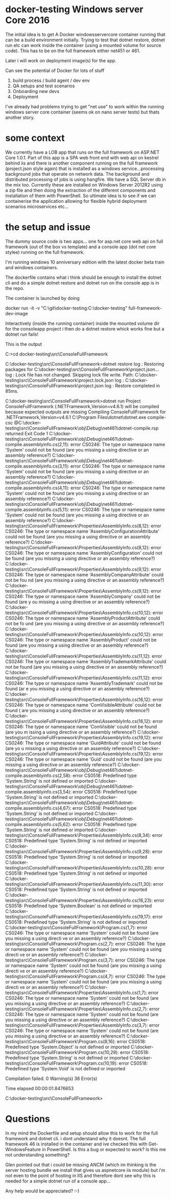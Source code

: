 # docker-testing Windows server Core 2016

The initial idea is to get A Docker windowsservercore container running that can be a build environment initially. Trying to test that dotnet restore, dotnet run etc can work inside the container (using a mounted volume for source code). This has to be on the full framework either net451 or 461.

Later i will work on deployment image(s) for the app.

Can see the potential of Docker for lots of stuff 
1. build process / build agent / dev env
2. QA setups and test scenarios
3. Onboarding new devs
4. Deployment

I've already had problems trying to get "net use" to work within the running windows server core container (seems ok on nano server tests) but thats another story.

# some context
We currently have a LOB app that runs on the full framework on ASP.NET Core 1.0.1. Part of this app is a SPA web front end with web api on kestrel behind iis and there is another component running on the full framework (project.json style again) that is installed as a windows service...processing background jobs that operate on network data. The background and distributed processing of jobs is using hangfire. We have a SQL Server db in the mix too. Currently these are installed on Windows Server 2012R2 using a zip file and then doing the extraction of the different components and installation of them with PowerShell. So ultimate idea is to see if we can containerise the application allowing for flexible hybrid deployment scenarios microservices etc...

# the setup and issue
The dummy source code is two apps... one for asp.net core web api on full framework (out of the box vs template) and a console app (dot net core stylee) running on the full framework.

I'm running windows 10 anniversary edition with the latest docker beta train and windows containers.

The dockerfile contains what i think should be enough to install the dotnet cli and do a simple dotnet restore and dotnet run on the console app is in the repo.

The container is launched by doing

docker run -it -v "C:\git\docker-testing:C:\docker-testing" full-framework-dev-image

Interactively (inside the running container) inside the mounted volume dir for the consoleapp project i then do a dotnet restore whick works fine but a dotnet run fails!

This is the output 

C:\>cd docker-testing\src\ConsoleFullFramework

C:\docker-testing\src\ConsoleFullFramework>dotnet restore
log  : Restoring packages for C:\docker-testing\src\ConsoleFullFramework\project.json...
log  : Lock file has not changed. Skipping lock file write. Path: C:\docker-testing\src\ConsoleFullFramework\project.lock.json
log  : C:\docker-testing\src\ConsoleFullFramework\project.json
log  : Restore completed in 85ms.

C:\docker-testing\src\ConsoleFullFramework>dotnet run
Project ConsoleFullFramework (.NETFramework,Version=v4.6.1) will be compiled because expected outputs are missing
Compiling ConsoleFullFramework for .NETFramework,Version=v4.6.1
C:\Program Files\dotnet\dotnet.exe compile-csc @C:\docker-testing\src\ConsoleFullFramework\obj\Debug\net461\dotnet-compile.rsp returned Exit Code 1
C:\docker-testing\src\ConsoleFullFramework\obj\Debug\net461\dotnet-compile.assemblyinfo.cs(2,11): error CS0246: The type or namespace name 'System' could not be
found (are you missing a using directive or an assembly reference?)
C:\docker-testing\src\ConsoleFullFramework\obj\Debug\net461\dotnet-compile.assemblyinfo.cs(3,11): error CS0246: The type or namespace name 'System' could not be
found (are you missing a using directive or an assembly reference?)
C:\docker-testing\src\ConsoleFullFramework\obj\Debug\net461\dotnet-compile.assemblyinfo.cs(4,11): error CS0246: The type or namespace name 'System' could not be
found (are you missing a using directive or an assembly reference?)
C:\docker-testing\src\ConsoleFullFramework\obj\Debug\net461\dotnet-compile.assemblyinfo.cs(5,11): error CS0246: The type or namespace name 'System' could not be
found (are you missing a using directive or an assembly reference?)
C:\docker-testing\src\ConsoleFullFramework\Properties\AssemblyInfo.cs(8,12): error CS0246: The type or namespace name 'AssemblyConfigurationAttribute' could not
be found (are you missing a using directive or an assembly reference?)
C:\docker-testing\src\ConsoleFullFramework\Properties\AssemblyInfo.cs(8,12): error CS0246: The type or namespace name 'AssemblyConfiguration' could not be found
(are you missing a using directive or an assembly reference?)
C:\docker-testing\src\ConsoleFullFramework\Properties\AssemblyInfo.cs(9,12): error CS0246: The type or namespace name 'AssemblyCompanyAttribute' could not be fou
nd (are you missing a using directive or an assembly reference?)
C:\docker-testing\src\ConsoleFullFramework\Properties\AssemblyInfo.cs(9,12): error CS0246: The type or namespace name 'AssemblyCompany' could not be found (are y
ou missing a using directive or an assembly reference?)
C:\docker-testing\src\ConsoleFullFramework\Properties\AssemblyInfo.cs(10,12): error CS0246: The type or namespace name 'AssemblyProductAttribute' could not be fo
und (are you missing a using directive or an assembly reference?)
C:\docker-testing\src\ConsoleFullFramework\Properties\AssemblyInfo.cs(10,12): error CS0246: The type or namespace name 'AssemblyProduct' could not be found (are
you missing a using directive or an assembly reference?)
C:\docker-testing\src\ConsoleFullFramework\Properties\AssemblyInfo.cs(11,12): error CS0246: The type or namespace name 'AssemblyTrademarkAttribute' could not be
found (are you missing a using directive or an assembly reference?)
C:\docker-testing\src\ConsoleFullFramework\Properties\AssemblyInfo.cs(11,12): error CS0246: The type or namespace name 'AssemblyTrademark' could not be found (ar
e you missing a using directive or an assembly reference?)
C:\docker-testing\src\ConsoleFullFramework\Properties\AssemblyInfo.cs(16,12): error CS0246: The type or namespace name 'ComVisibleAttribute' could not be found (
are you missing a using directive or an assembly reference?)
C:\docker-testing\src\ConsoleFullFramework\Properties\AssemblyInfo.cs(16,12): error CS0246: The type or namespace name 'ComVisible' could not be found (are you m
issing a using directive or an assembly reference?)
C:\docker-testing\src\ConsoleFullFramework\Properties\AssemblyInfo.cs(19,12): error CS0246: The type or namespace name 'GuidAttribute' could not be found (are yo
u missing a using directive or an assembly reference?)
C:\docker-testing\src\ConsoleFullFramework\Properties\AssemblyInfo.cs(19,12): error CS0246: The type or namespace name 'Guid' could not be found (are you missing
 a using directive or an assembly reference?)
C:\docker-testing\src\ConsoleFullFramework\obj\Debug\net461\dotnet-compile.assemblyinfo.cs(2,58): error CS0518: Predefined type 'System.String' is not defined or
 imported
C:\docker-testing\src\ConsoleFullFramework\obj\Debug\net461\dotnet-compile.assemblyinfo.cs(3,54): error CS0518: Predefined type 'System.String' is not defined or
 imported
C:\docker-testing\src\ConsoleFullFramework\obj\Debug\net461\dotnet-compile.assemblyinfo.cs(4,67): error CS0518: Predefined type 'System.String' is not defined or
 imported
C:\docker-testing\src\ConsoleFullFramework\obj\Debug\net461\dotnet-compile.assemblyinfo.cs(5,62): error CS0518: Predefined type 'System.String' is not defined or
 imported
C:\docker-testing\src\ConsoleFullFramework\Properties\AssemblyInfo.cs(8,34): error CS0518: Predefined type 'System.String' is not defined or imported
C:\docker-testing\src\ConsoleFullFramework\Properties\AssemblyInfo.cs(9,28): error CS0518: Predefined type 'System.String' is not defined or imported
C:\docker-testing\src\ConsoleFullFramework\Properties\AssemblyInfo.cs(10,28): error CS0518: Predefined type 'System.String' is not defined or imported
C:\docker-testing\src\ConsoleFullFramework\Properties\AssemblyInfo.cs(11,30): error CS0518: Predefined type 'System.String' is not defined or imported
C:\docker-testing\src\ConsoleFullFramework\Properties\AssemblyInfo.cs(16,23): error CS0518: Predefined type 'System.Boolean' is not defined or imported
C:\docker-testing\src\ConsoleFullFramework\Properties\AssemblyInfo.cs(19,17): error CS0518: Predefined type 'System.String' is not defined or imported
C:\docker-testing\src\ConsoleFullFramework\Program.cs(1,7): error CS0246: The type or namespace name 'System' could not be found (are you missing a using directi
ve or an assembly reference?)
C:\docker-testing\src\ConsoleFullFramework\Program.cs(2,7): error CS0246: The type or namespace name 'System' could not be found (are you missing a using directi
ve or an assembly reference?)
C:\docker-testing\src\ConsoleFullFramework\Program.cs(3,7): error CS0246: The type or namespace name 'System' could not be found (are you missing a using directi
ve or an assembly reference?)
C:\docker-testing\src\ConsoleFullFramework\Program.cs(4,7): error CS0246: The type or namespace name 'System' could not be found (are you missing a using directi
ve or an assembly reference?)
C:\docker-testing\src\ConsoleFullFramework\Properties\AssemblyInfo.cs(1,7): error CS0246: The type or namespace name 'System' could not be found (are you missing
 a using directive or an assembly reference?)
C:\docker-testing\src\ConsoleFullFramework\Properties\AssemblyInfo.cs(2,7): error CS0246: The type or namespace name 'System' could not be found (are you missing
 a using directive or an assembly reference?)
C:\docker-testing\src\ConsoleFullFramework\Properties\AssemblyInfo.cs(3,7): error CS0246: The type or namespace name 'System' could not be found (are you missing
 a using directive or an assembly reference?)
C:\docker-testing\src\ConsoleFullFramework\Program.cs(8,16): error CS0518: Predefined type 'System.Object' is not defined or imported
C:\docker-testing\src\ConsoleFullFramework\Program.cs(10,29): error CS0518: Predefined type 'System.String' is not defined or imported
C:\docker-testing\src\ConsoleFullFramework\Program.cs(10,19): error CS0518: Predefined type 'System.Void' is not defined or imported

Compilation failed.
    0 Warning(s)
    36 Error(s)

Time elapsed 00:00:01.8476653


C:\docker-testing\src\ConsoleFullFramework>

# Questions
In my mind the Dockerfile and setup should allow this to work for the full framework and dotnet cli. i dont understand why it doesnt. The full framework 46 is installed in the container and ive checked this with Get-WindowsFeature in PowerShell.
Is this a bug or expected to work?
Is this me not understanding something?

Glen pointed out that i could be missing ANCM (which im thinking is the server hosting bundle we install that gives us aspnetcore iis module) but i'm not even to the point of hosting in IIS and therefore dont see why this is needed for a simple dotnet run of a console app...

Any help would be appreciated? :-)
